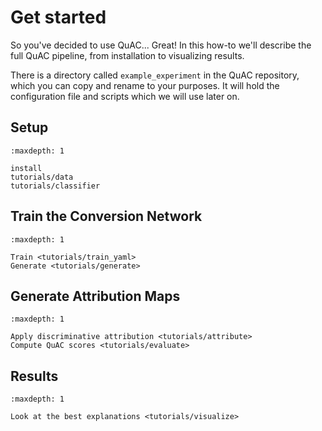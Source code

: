 # Get started

So you've decided to use QuAC...
Great! In this how-to we'll describe the full QuAC pipeline, from installation to visualizing results.

There is a directory called `example_experiment` in the QuAC repository, which you can copy and rename to your purposes. 
It will hold the configuration file and scripts which we will use later on.

## Setup

```{toctree}
:maxdepth: 1

install
tutorials/data
tutorials/classifier
``` 

## Train the Conversion Network
```{toctree}
:maxdepth: 1

Train <tutorials/train_yaml>
Generate <tutorials/generate>
``` 

## Generate Attribution Maps
```{toctree}
:maxdepth: 1

Apply discriminative attribution <tutorials/attribute>
Compute QuAC scores <tutorials/evaluate>
```

## Results 
```{toctree}
:maxdepth: 1

Look at the best explanations <tutorials/visualize>
```

